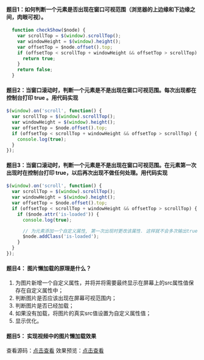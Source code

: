 #### 题目1：如何判断一个元素是否出现在窗口可视范围（浏览器的上边缘和下边缘之间，肉眼可视）。

```javascript
  function checkShow($node) {
    var scrollTop = $(window).scrollTop();
    var windowHeight = $(window).height();
    var offsetTop = $node.offset().top;
    if (offsetTop < scrollTop + windowHeight && offsetTop > scrollTop) {
      return true;
    }
    return false;
  }
```

#### 题目2：当窗口滚动时，判断一个元素是不是出现在窗口可视范围。每次出现都在控制台打印 true 。用代码实现

```javascript
$(window).on('scroll', function() {
  var scrollTop = $(window).scrollTop();
  var windowHeight = $(window).height();
  var offsetTop = $node.offset().top;
  if (offsetTop < scrollTop + windowHeight && offsetTop > scrollTop) {
    console.log(true);
  }
});
```

#### 题目3：当窗口滚动时，判断一个元素是不是出现在窗口可视范围。在元素第一次出现时在控制台打印 true，以后再次出现不做任何处理。用代码实现

```javascript
$(window).on('scroll', function() {
  var scrollTop = $(window).scrollTop();
  var windowHeight = $(window).height();
  var offsetTop = $node.offset().top;
  if (offsetTop < scrollTop + windowHeight && offsetTop > scrollTop) {
    if ($node.attr('is-loaded')) {
      console.log(true);

      // 为元素添加一个自定义属性, 第一次出现时更改该属性. 这样就不会多次输出true
      $node.addClass('is-loaded');
    }
  }
});
```

#### 题目4： 图片懒加载的原理是什么？

1. 为图片新增一个自定义属性，并将并将需要最终显示在屏幕上的src属性值保存在自定义属性中；
2. 判断图片是否应该出现在屏幕可视范围内；
3. 判断图片是否已经加载；
4. 如果没有加载，将图片的真实src值设置为自定义属性值；
5. 显示优化。

#### 题目5： 实现视频中的图片懒加载效果

查看源码：[点击查看](https://github.com/z2x/code-learning/blob/master/web/delay-loading.html)
效果预览：[点击查看](https://anddi.gitee.io/blog/2018-02/code/delay-loading.html)

